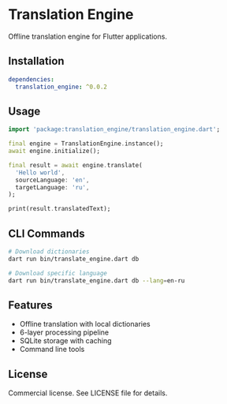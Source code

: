 # Translation Engine

Offline translation engine for Flutter applications.

## Installation

```yaml
dependencies:
  translation_engine: ^0.0.2
```

## Usage

```dart
import 'package:translation_engine/translation_engine.dart';

final engine = TranslationEngine.instance();
await engine.initialize();

final result = await engine.translate(
  'Hello world',
  sourceLanguage: 'en',
  targetLanguage: 'ru',
);

print(result.translatedText);
```

## CLI Commands

```bash
# Download dictionaries
dart run bin/translate_engine.dart db

# Download specific language
dart run bin/translate_engine.dart db --lang=en-ru
```

## Features

- Offline translation with local dictionaries
- 6-layer processing pipeline
- SQLite storage with caching
- Command line tools

## License

Commercial license. See LICENSE file for details.
